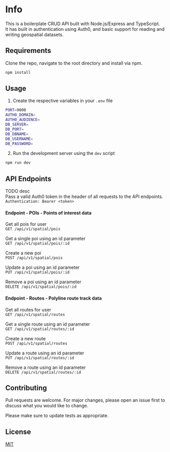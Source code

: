 # Info

This is a boilerplate CRUD API built with Node.js/Express and TypeScript.  
It has built in authentication using Auth0, and basic support for reading and writing geospatial datasets.

## Requirements

Clone the repo, navigate to the root directory and install via npm. 

```bash
npm install
```

## Usage

1. Create the respective variables in your `.env` file
```bash
PORT=9000
AUTH0_DOMAIN=
AUTH0_AUDIENCE=
DB_SERVER=
DB_PORT=
DB_DBNAME=
DB_USERNAME=
DB_PASSWORD=
```

2. Run the development server using the `dev` script
```bash
npm run dev
```

## API Endpoints

TODO desc  
Pass a valid Auth0 token in the header of all requests to the API endpoints.  
`Authentication: Bearer <token>`

#### Endpoint - POIs - Points of interest data

Get all pois for user  
`GET /api/v1/spatial/pois`

Get a single poi using an id parameter  
`GET /api/v1/spatial/pois/:id`

Create a new poi  
`POST /api/v1/spatial/pois`

Update a poi using an id parameter  
`PUT /api/v1/spatial/pois/:id`

Remove a poi using an id parameter  
`DELETE /api/v1/spatial/pois/:id`

#### Endpoint - Routes - Polyline route track data

Get all routes for user  
`GET /api/v1/spatial/routes`

Get a single route using an id parameter  
`GET /api/v1/spatial/routes/:id`

Create a new route  
`POST /api/v1/spatial/routes`

Update a route using an id parameter  
`PUT /api/v1/spatial/routes/:id`

Remove a route using an id parameter  
`DELETE /api/v1/spatial/routes/:id`

## Contributing

Pull requests are welcome. For major changes, please open an issue first to discuss what you would like to change.

Please make sure to update tests as appropriate.

## License

[MIT](https://choosealicense.com/licenses/mit/)